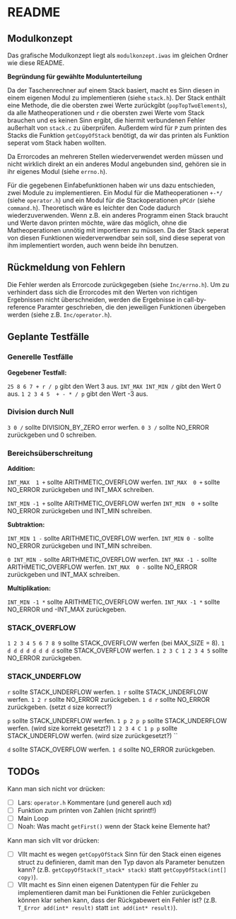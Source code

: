 # README

## Modulkonzept

Das grafische Modulkonzept liegt als `modulkonzept.iwas` im gleichen Ordner wie diese README.

**Begründung für gewählte Modulunterteilung**

Da der Taschenrechner auf einem Stack basiert, macht es Sinn diesen in einem eigenen Modul zu implementieren (siehe `stack.h`). Der Stack enthält eine Methode, die die obersten zwei Werte zurückgibt (`popTopTwoElements`), da alle Matheoperationen und `r` die obersten zwei Werte vom Stack brauchen und es keinen Sinn ergibt, die hiermit verbundenen Fehler außerhalt von `stack.c` zu überprüfen. Außerdem wird für `P` zum printen des Stacks die Funktion `getCopyOfStack` benötigt, da wir das printen als Funktion seperat vom Stack haben wollten.

Da Errorcodes an mehreren Stellen wiederverwendet werden müssen und nicht wirklich direkt an ein anderes Modul angebunden sind, gehören sie in ihr eigenes Modul (siehe `errno.h`).

Für die gegebenen Einfabefunktionen haben wir uns dazu entschieden, zwei Module zu implementieren. Ein Modul für die Matheoperationen `+-*/` (siehe `operator.h`) und ein Modul für die Stackoperationen `pPCdr` (siehe `command.h`). Theoretisch wäre es leichter den Code dadurch wiederzuverwenden. Wenn z.B. ein anderes Programm einen Stack braucht und Werte davon printen möchte, wäre das möglich, ohne die Matheoperationen unnötig mit importieren zu müssen. Da der Stack seperat von diesen Funktionen wiederverwendbar sein soll, sind diese seperat von ihm implementiert worden, auch wenn beide ihn benutzen.

## Rückmeldung von Fehlern

Die Fehler werden als Errorcode zurückgegeben (siehe `Inc/errno.h`). Um zu verhindert dass sich die Errorcodes mit den Werten von richtigen Ergebnissen nicht überschneiden, werden die Ergebnisse in call-by-reference Paramter geschrieben, die den jeweiligen Funktionen übergeben werden (siehe z.B. `Inc/operator.h`).


## Geplante Testfälle

### Generelle Testfälle 

**Gegebener Testfall:**

`25 8 6 7 + r / p` gibt den Wert 3 aus.
`INT_MAX INT_MIN /` gibt den Wert 0 aus.
`1 2 3 4 5  + - * / p` gibt den Wert -3 aus.

### Division durch Null

`3 0 /` sollte DIVISION_BY_ZERO error werfen.
`0 3 /` sollte NO_ERROR zurückgeben und 0 schreiben.

### Bereichsüberschreitung

**Addition:**

`INT_MAX  1 +` sollte ARITHMETIC_OVERFLOW werfen.
`INT_MAX  0 +` sollte NO_ERROR zurückgeben und INT_MAX schreiben.

`INT_MIN -1 +` sollte ARITHMETIC_OVERFLOW werfen
`INT_MIN  0 +` sollte NO_ERROR zurückgeben und INT_MIN schreiben.

**Subtraktion:**

`INT_MIN 1 -` sollte ARITHMETIC_OVERFLOW werfen.
`INT_MIN 0 -` sollte NO_ERROR zurückgeben und INT_MIN schreiben.

`0 INT_MIN -`  sollte ARITHMETIC_OVERFLOW werfen.
`INT_MAX -1 -` sollte ARITHMETIC_OVERFLOW werfen.
`INT_MAX  0 -` sollte NO_ERROR zurückgeben und INT_MAX schreiben.

**Multiplikation:**

`INT_MIN -1 *` sollte ARITHMETIC_OVERFLOW werfen.
`INT_MAX -1 *` sollte NO_ERROR und -INT_MAX zurückgeben.

### STACK_OVERFLOW

`1 2 3 4 5 6 7 8 9` sollte STACK_OVERFLOW werfen (bei MAX_SIZE = 8).
`1 d d d d d d d d` sollte STACK_OVERFLOW werfen.
`1 2 3 C 1 2 3 4 5` sollte NO_ERROR zurückgeben.

### STACK_UNDERFLOW

`r` sollte STACK_UNDERFLOW werfen.
`1 r` sollte STACK_UNDERFLOW werfen.
`1 2 r` sollte NO_ERROR zurückgeben.
`1 d r` sollte NO_ERROR zurückgeben. (setzt `d` size korrect?)

`p` sollte STACK_UNDERFLOW werfen.
`1 p 2 p p` sollte STACK_UNDERFLOW werfen. (wird size korrekt gesetzt?)
`1 2 3 4 C 1 p p` sollte STACK_UNDERFLOW werfen. (wird size zurückgesetzt?)
``

`d` sollte STACK_OVERFLOW werfen.
`1 d` sollte NO_ERROR zurückgeben.


## TODOs

Kann man sich nicht vor drücken:
- [ ] Lars: `operator.h` Kommentare (und generell auch xd)
- [ ] Funktion zum printen von Zahlen (nicht sprintf!)
- [ ] Main Loop
- [ ] Noah: Was macht `getFirst()` wenn der Stack keine Elemente hat?

Kann man sich vllt vor drücken:
- [ ] Vllt macht es wegen `getCopyOfStack` Sinn für den Stack einen eigenes struct zu definieren, damit man den Typ davon als Parameter benutzen kann? (z.B. `getCopyOfStack(T_stack* stack)` statt `getCopyOfStack(int[] copy)`).
- [ ] Vllt macht es Sinn einen eigenen Datentypen für die Fehler zu implementieren damit man bei Funktionen die Fehler zurückgeben können klar sehen kann, dass der Rückgabewert ein Fehler ist? (z.B. `T_Error add(int* result)` statt `int add(int* result)`). 
